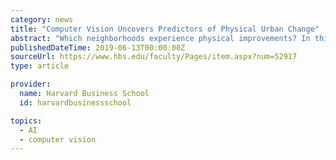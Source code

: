 ```yaml
---
category: news
title: "Computer Vision Uncovers Predictors of Physical Urban Change"
abstract: "Which neighborhoods experience physical improvements? In this paper, we introduce a computer vision method to measure changes in the physical appearances of neighborhoods from time-series street-level imagery. We connect changes in the physical appearance ..."
publishedDateTime: 2019-06-13T00:00:00Z
sourceUrl: https://www.hbs.edu/faculty/Pages/item.aspx?num=52917
type: article

provider:
  name: Harvard Business School
  id: harvardbusinessschool

topics:
  - AI
  - computer vision
---
```

